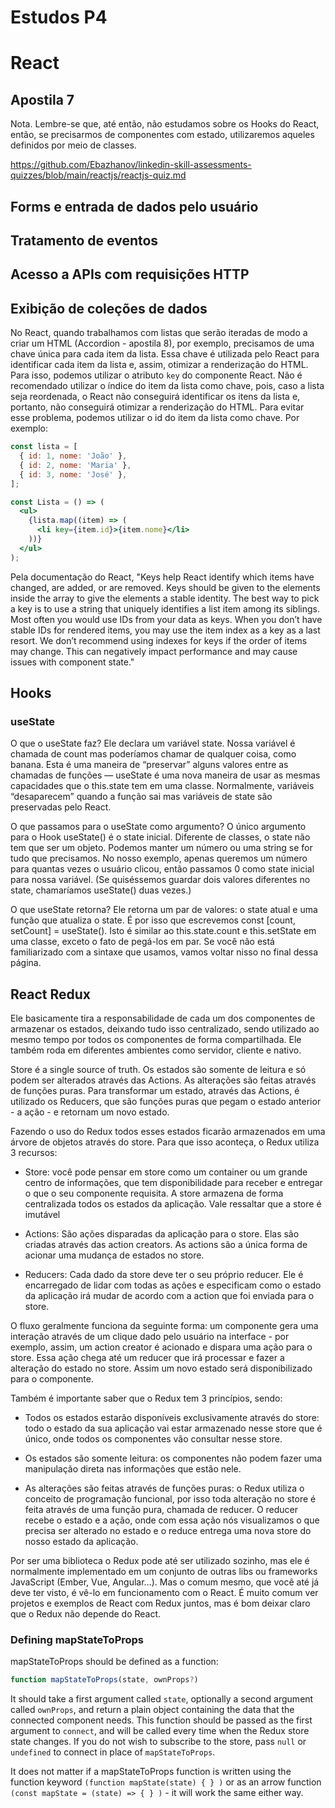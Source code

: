 # Estudos P4

# React

## Apostila 7
Nota. Lembre-se que, até então, não estudamos sobre os Hooks do React, então, se precisarmos de componentes com estado, utilizaremos aqueles definidos por meio de classes.

https://github.com/Ebazhanov/linkedin-skill-assessments-quizzes/blob/main/reactjs/reactjs-quiz.md


## Forms e entrada de dados pelo usuário

## Tratamento de eventos

## Acesso a APIs com requisições HTTP

## Exibição de coleções de dados

No React, quando trabalhamos com listas que serão iteradas de modo a criar um HTML (Accordion - apostila 8), por exemplo, precisamos de uma chave única para cada item da lista. Essa chave é utilizada pelo React para identificar cada item da lista e, assim, otimizar a renderização do HTML. Para isso, podemos utilizar o atributo `key` do componente React. Não é recomendado utilizar o índice do item da lista como chave, pois, caso a lista seja reordenada, o React não conseguirá identificar os itens da lista e, portanto, não conseguirá otimizar a renderização do HTML. Para evitar esse problema, podemos utilizar o id do item da lista como chave. Por exemplo:

```jsx
const lista = [
  { id: 1, nome: 'João' },
  { id: 2, nome: 'Maria' },
  { id: 3, nome: 'José' },
];

const Lista = () => (
  <ul>
    {lista.map((item) => (
      <li key={item.id}>{item.nome}</li>
    ))}
  </ul>
);
```

Pela documentação do React, "Keys help React identify which items have changed, are added, or are removed. Keys should be given to the elements inside the array to give the elements a stable identity. The best way to pick a key is to use a string that uniquely identifies a list item among its siblings. Most often you would use IDs from your data as keys. When you don’t have stable IDs for rendered items, you may use the item index as a key as a last resort. We don’t recommend using indexes for keys if the order of items may change. This can negatively impact performance and may cause issues with component state."

## Hooks
### useState

O que o useState faz? Ele declara um variável state. Nossa variável é chamada de count mas poderíamos chamar de qualquer coisa, como banana. Esta é uma maneira de “preservar” alguns valores entre as chamadas de funções — useState é uma nova maneira de usar as mesmas capacidades que o this.state tem em uma classe. Normalmente, variáveis “desaparecem” quando a função sai mas variáveis de state são preservadas pelo React.

O que passamos para o useState como argumento? O único argumento para o Hook useState() é o state inicial. Diferente de classes, o state não tem que ser um objeto. Podemos manter um número ou uma string se for tudo que precisamos. No nosso exemplo, apenas queremos um número para quantas vezes o usuário clicou, então passamos 0 como state inicial para nossa variável. (Se quiséssemos guardar dois valores diferentes no state, chamaríamos useState() duas vezes.)

O que useState retorna? Ele retorna um par de valores: o state atual e uma função que atualiza o state. É por isso que escrevemos const [count, setCount] = useState(). Isto é similar ao this.state.count e this.setState em uma classe, exceto o fato de pegá-los em par. Se você não está familiarizado com a sintaxe que usamos, vamos voltar nisso no final dessa página.

## React Redux
Ele basicamente tira a responsabilidade de cada um dos componentes de armazenar os estados, deixando tudo isso centralizado, sendo utilizado ao mesmo tempo por todos os componentes de forma compartilhada. Ele também roda em diferentes ambientes como servidor, cliente e nativo.

Store é a single source of truth. Os estados são somente de leitura e só podem ser alterados através das Actions. As alterações são feitas através de funções puras. Para transformar um estado, através das Actions, é utilizado os Reducers, que são funções puras que pegam o estado anterior - a ação - e retornam um novo estado.

Fazendo o uso do Redux todos esses estados ficarão armazenados em uma árvore de objetos através do store. Para que isso aconteça, o Redux utiliza 3 recursos:

- Store: você pode pensar em store como um container ou um grande centro de informações, que tem disponibilidade para receber e entregar o que o seu componente requisita. A store armazena de forma centralizada todos os estados da aplicação. Vale ressaltar que a store é imutável

- Actions: São ações disparadas da aplicação para o store. Elas são criadas através das action creators. As actions são a única forma de acionar uma mudança de estados no store.

- Reducers: Cada dado da store deve ter o seu próprio reducer. Ele é encarregado de lidar com todas as ações e especificam como o estado da aplicação irá mudar de acordo com a action que foi enviada para o store.

O fluxo geralmente funciona da seguinte forma: um componente gera uma interação através de um clique dado pelo usuário na interface - por exemplo, assim, um action creator é acionado e dispara uma ação para o store. Essa ação chega até um reducer que irá processar e fazer a alteração do estado no store. Assim um novo estado será disponibilizado para o componente.

Também é importante saber que o Redux tem 3 princípios, sendo:

- Todos os estados estarão disponíveis exclusivamente através do store: todo o estado da sua aplicação vai estar armazenado nesse store que é único, onde todos os componentes vão consultar nesse store.

- Os estados são somente leitura: os componentes não podem fazer uma manipulação direta nas informações que estão nele.

- As alterações são feitas através de funções puras: o Redux utiliza o conceito de programação funcional, por isso toda alteração no store é feita através de uma função pura, chamada de reducer. O reducer recebe o estado e a ação, onde com essa ação nós visualizamos o que precisa ser alterado no estado e o reduce entrega uma nova store do nosso estado da aplicação.

Por ser uma biblioteca o Redux pode até ser utilizado sozinho, mas ele é normalmente implementado em um conjunto de outras libs ou frameworks JavaScript (Ember, Vue, Angular…). Mas o comum mesmo, que você até já deve ter visto, é vê-lo em funcionamento com o React. É muito comum ver projetos e exemplos de React com Redux juntos, mas é bom deixar claro que o Redux não depende do React.

### Defining mapStateToProps
mapStateToProps should be defined as a function:

```jsx
function mapStateToProps(state, ownProps?)
```

It should take a first argument called `state`, optionally a second argument called `ownProps`, and return a plain object containing the data that the connected component needs.
This function should be passed as the first argument to `connect`, and will be called every time when the Redux store state changes. If you do not wish to subscribe to the store, pass `null` or `undefined` to connect in place of `mapStateToProps`.

It does not matter if a mapStateToProps function is written using the function keyword  `(function mapState(state) { } )` or as an arrow function `(const mapState = (state) => { } )` - it will work the same either way.
